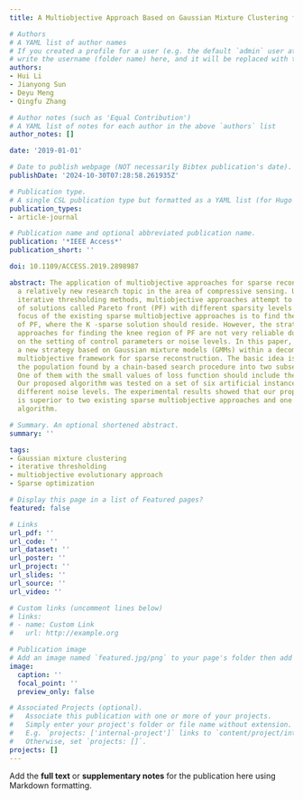 ```yaml
---
title: A Multiobjective Approach Based on Gaussian Mixture Clustering for Sparse Reconstruction

# Authors
# A YAML list of author names
# If you created a profile for a user (e.g. the default `admin` user at `content/authors/admin/`), 
# write the username (folder name) here, and it will be replaced with their full name and linked to their profile.
authors:
- Hui Li
- Jianyong Sun
- Deyu Meng
- Qingfu Zhang

# Author notes (such as 'Equal Contribution')
# A YAML list of notes for each author in the above `authors` list
author_notes: []

date: '2019-01-01'

# Date to publish webpage (NOT necessarily Bibtex publication's date).
publishDate: '2024-10-30T07:28:58.261935Z'

# Publication type.
# A single CSL publication type but formatted as a YAML list (for Hugo requirements).
publication_types:
- article-journal

# Publication name and optional abbreviated publication name.
publication: '*IEEE Access*'
publication_short: ''

doi: 10.1109/ACCESS.2019.2898987

abstract: The application of multiobjective approaches for sparse reconstruction is
  a relatively new research topic in the area of compressive sensing. Unlike conventional
  iterative thresholding methods, multiobjective approaches attempt to find a set
  of solutions called Pareto front (PF) with different sparsity levels. The major
  focus of the existing sparse multiobjective approaches is to find the knee region
  of PF, where the K -sparse solution should reside. However, the strategies in these
  approaches for finding the knee region of PF are not very reliable due to the sensitivities
  on the setting of control parameters or noise levels. In this paper, we propose
  a new strategy based on Gaussian mixture models (GMMs) within a decomposition-based
  multiobjective framework for sparse reconstruction. The basic idea is to cluster
  the population found by a chain-based search procedure into two subsets via GMM.
  One of them with the small values of loss function should include the knee region.
  Our proposed algorithm was tested on a set of six artificial instance sets at four
  different noise levels. The experimental results showed that our proposed algorithm
  is superior to two existing sparse multiobjective approaches and one iterative thresholding
  algorithm.

# Summary. An optional shortened abstract.
summary: ''

tags:
- Gaussian mixture clustering
- iterative thresholding
- multiobjective evolutionary approach
- Sparse optimization

# Display this page in a list of Featured pages?
featured: false

# Links
url_pdf: ''
url_code: ''
url_dataset: ''
url_poster: ''
url_project: ''
url_slides: ''
url_source: ''
url_video: ''

# Custom links (uncomment lines below)
# links:
# - name: Custom Link
#   url: http://example.org

# Publication image
# Add an image named `featured.jpg/png` to your page's folder then add a caption below.
image:
  caption: ''
  focal_point: ''
  preview_only: false

# Associated Projects (optional).
#   Associate this publication with one or more of your projects.
#   Simply enter your project's folder or file name without extension.
#   E.g. `projects: ['internal-project']` links to `content/project/internal-project/index.md`.
#   Otherwise, set `projects: []`.
projects: []
---
```


Add the **full text** or **supplementary notes** for the publication here using Markdown formatting.
